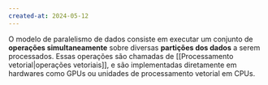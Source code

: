 ```yaml
---
created-at: 2024-05-12
---
```


O modelo de paralelismo de dados consiste em executar um conjunto de **operações simultaneamente** sobre diversas **partições dos dados** a serem processados. Essas operações são chamadas de [[Processamento vetorial|operações vetoriais]], e são implementadas diretamente em hardwares como GPUs ou unidades de processamento vetorial em CPUs.

